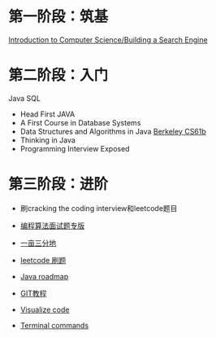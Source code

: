 # 第一阶段：筑基
[Introduction to Computer Science/Building a Search Engine](https://www.udacity.com/course/cs101)
# 第二阶段：入门
Java SQL
* Head First JAVA
* A First Course in Database Systems
* Data Structures and Algorithms in Java [Berkeley CS61b](http://www.cs.berkeley.edu/~jrs/61b/)
* Thinking in Java
* Programming Interview Exposed
# 第三阶段：进阶
* 刷cracking the coding interview和leetcode题目
* [编程算法面试题专版](http://www.1point3acres.com/bbs/forum-84-1.html)
* [一亩三分地](https://www.1point3acres.com/bbs/forum.php?mod=viewthread&tid=303319&extra=&page=1)

* [leetcode 刷题](https://github.com/azl397985856/leetcode.git) 
* [Java roadmap](https://github.com/xingshaocheng/architect-awesome)
* [GIT教程](https://sp18.datastructur.es/materials/guides/using-git.html)
* [Visualize code](http://www.pythontutor.com/)
* [Terminal commands](https://sp19.datastructur.es/materials/lab/lab1setup/lab1setup)
